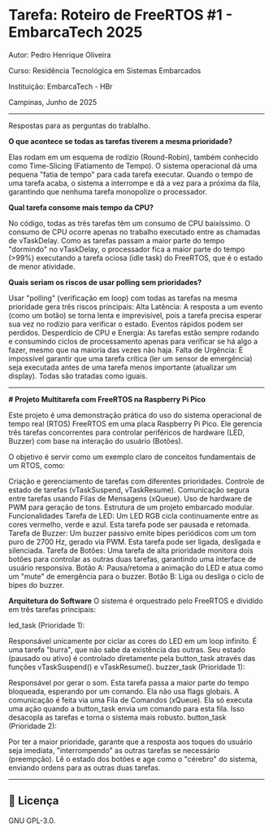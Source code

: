 
# Tarefa: Roteiro de FreeRTOS #1 - EmbarcaTech 2025

Autor: Pedro Henrique Oliveira

Curso: Residência Tecnológica em Sistemas Embarcados

Instituição: EmbarcaTech - HBr

Campinas, Junho de 2025

---
Respostas para as perguntas do trablalho.

**O que acontece se todas as tarefas tiverem a mesma prioridade?**

Elas rodam em um esquema de rodízio (Round-Robin), também conhecido como Time-Slicing (Fatiamento de Tempo).
O sistema operacional dá uma pequena "fatia de tempo" para cada tarefa executar.
Quando o tempo de uma tarefa acaba, o sistema a interrompe e dá a vez para a próxima da fila, garantindo que nenhuma tarefa monopolize o processador.


**Qual tarefa consome mais tempo da CPU?**

No código, todas as três tarefas têm um consumo de CPU baixíssimo.
O consumo de CPU ocorre apenas no trabalho executado entre as chamadas de vTaskDelay.
Como as tarefas passam a maior parte do tempo "dormindo" no vTaskDelay, o processador fica a maior parte do tempo (>99%) executando a tarefa ociosa (idle task) do FreeRTOS, que é o estado de menor atividade.


**Quais seriam os riscos de usar polling sem prioridades?**

Usar "polling" (verificação em loop) com todas as tarefas na mesma prioridade gera três riscos principais:
Alta Latência: A resposta a um evento (como um botão) se torna lenta e imprevisível, pois a tarefa precisa esperar sua vez no rodízio para verificar o estado. Eventos rápidos podem ser perdidos.
Desperdício de CPU e Energia: As tarefas estão sempre rodando e consumindo ciclos de processamento apenas para verificar se há algo a fazer, mesmo que na maioria das vezes não haja.
Falta de Urgência: É impossível garantir que uma tarefa crítica (ler um sensor de emergência) seja executada antes de uma tarefa menos importante (atualizar um display). Todas são tratadas como iguais.

---

**# Projeto Multitarefa com FreeRTOS na Raspberry Pi Pico**

Este projeto é uma demonstração prática do uso do sistema operacional de tempo real (RTOS) FreeRTOS em uma placa Raspberry Pi Pico. Ele gerencia três tarefas concorrentes para controlar periféricos de hardware (LED, Buzzer) com base na interação do usuário (Botões).

O objetivo é servir como um exemplo claro de conceitos fundamentais de um RTOS, como:

Criação e gerenciamento de tarefas com diferentes prioridades.
Controle de estado de tarefas (vTaskSuspend, vTaskResume).
Comunicação segura entre tarefas usando Filas de Mensagens (xQueue).
Uso de hardware de PWM para geração de tons.
Estrutura de um projeto embarcado modular.
Funcionalidades
Tarefa de LED: Um LED RGB cicla continuamente entre as cores vermelho, verde e azul. Esta tarefa pode ser pausada e retomada.
Tarefa de Buzzer: Um buzzer passivo emite bipes periódicos com um tom puro de 2700 Hz, gerado via PWM. Esta tarefa pode ser ligada, desligada e silenciada.
Tarefa de Botões: Uma tarefa de alta prioridade monitora dois botões para controlar as outras duas tarefas, garantindo uma interface de usuário responsiva.
Botão A: Pausa/retoma a animação do LED e atua como um "mute" de emergência para o buzzer.
Botão B: Liga ou desliga o ciclo de bipes do buzzer.

**Arquitetura do Software**
O sistema é orquestrado pelo FreeRTOS e dividido em três tarefas principais:

led_task (Prioridade 1):

Responsável unicamente por ciclar as cores do LED em um loop infinito.
É uma tarefa "burra", que não sabe da existência das outras. Seu estado (pausado ou ativo) é controlado diretamente pela button_task através das funções vTaskSuspend() e vTaskResume().
buzzer_task (Prioridade 1):

Responsável por gerar o som.
Esta tarefa passa a maior parte do tempo bloqueada, esperando por um comando. Ela não usa flags globais.
A comunicação é feita via uma Fila de Comandos (xQueue). Ela só executa uma ação quando a button_task envia um comando para esta fila. Isso desacopla as tarefas e torna o sistema mais robusto.
button_task (Prioridade 2):

Por ter a maior prioridade, garante que a resposta aos toques do usuário seja imediata, "interrompendo" as outras tarefas se necessário (preempção).
Lê o estado dos botões e age como o "cérebro" do sistema, enviando ordens para as outras duas tarefas.

---

## 📜 Licença
GNU GPL-3.0.

